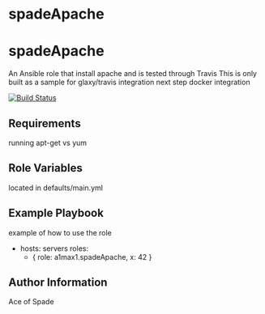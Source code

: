 # spadeApache
spadeApache
===========

An Ansible role that install apache and is tested through Travis
This is only built as a sample for glaxy/travis integration
next step docker integration

[![Build Status](https://travis-ci.org/a1max1/spadeApache.svg?branch=master)](https://travis-ci.org/a1max1/spadeApache)

Requirements
------------

running apt-get vs yum

Role Variables
--------------

located in defaults/main.yml

Example Playbook
----------------

example of how to use the role
  - hosts: servers
    roles:
      - { role: a1max1.spadeApache, x: 42 }

Author Information
------------------
Ace of Spade

